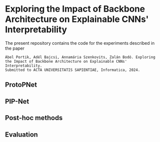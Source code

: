 # Exploring the Impact of Backbone Architecture on Explainable CNNs' Interpretability

The present repository contains the code for the experiments described in the paper
```
Ábel Portik, Adél Bajcsi, Annamária Szenkovits, Zalán Bodó. Exploring the Impact of Backbone Architecture on Explainable CNNs' Interpretability.
Submitted to ACTA UNIVERSITATIS SAPIENTIAE, Informatica, 2024.
```

## ProtoPNet

## PIP-Net

## Post-hoc methods

## Evaluation
